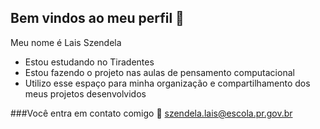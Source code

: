 ## Bem vindos ao meu perfil 🧡

Meu nome é Lais Szendela

- Estou estudando no Tiradentes
- Estou fazendo o projeto nas aulas de pensamento computacional
- Utilizo esse espaço para minha organização e compartilhamento dos meus projetos desenvolvidos

###Você entra em contato comigo 📧
szendela.lais@escola.pr.gov.br

